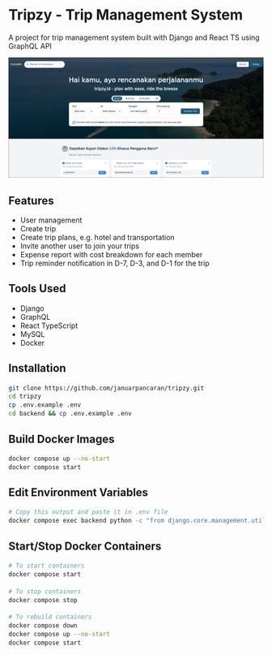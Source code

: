 # Tripzy - Trip Management System

A project for trip management system built with Django and React TS using GraphQL API

![megaphone](HomePage.png)

## Features

- User management
- Create trip
- Create trip plans, e.g. hotel and transportation
- Invite another user to join your trips
- Expense report with cost breakdown for each member
- Trip reminder notification in D-7, D-3, and D-1 for the trip

## Tools Used

- Django
- GraphQL
- React TypeScript
- MySQL
- Docker

## Installation

```bash
git clone https://github.com/januarpancaran/tripzy.git
cd tripzy
cp .env.example .env
cd backend && cp .env.example .env
```

## Build Docker Images

```bash
docker compose up --no-start
docker compose start
```

## Edit Environment Variables

```bash
# Copy this output and paste it in .env file
docker compose exec backend python -c "from django.core.management.utils import get_random_secret_key; print(get_random_secret_key())"
```

## Start/Stop Docker Containers

```bash
# To start containers
docker compose start

# To stop containers
docker compose stop

# To rebuild containers
docker compose down
docker compose up --no-start
docker compose start
```

